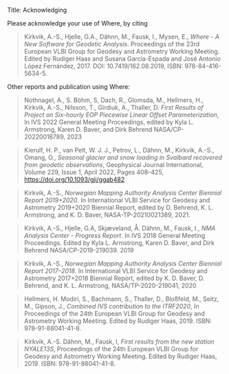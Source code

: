 Title: Acknowledging

Please acknowledge your use of Where, by citing

> Kirkvik, A.-S., Hjelle, G.A., Dähnn, M., Fausk, I., Mysen, E., _Where - A New
> Software for Geodetic Analysis_. Proceedings of the 23rd European VLBI Group for Geodesy and Astrometry 
> Working Meeting. Edited by Rudiger Haas and Susana García-Espada and José Antonio López Fernández, 2017.
> DOI: 10.7419/162.08.2019, ISBN: 978-84-416-5634-5.

Other reports and publication using Where:

> Nothnagel, A., S. Böhm, S, Dach, R., Glomsda, M., Hellmers, H., Kirkvik, A.-S., Nilsson, T., Girdiuk, A., Thaller, D.
> _First Results of Project on Six-hourly EOP Piecewise Linear Offset Parameterization_,
> In IVS 2022 General Meeting Proceedings, edited by Kyla L. Armstrong, Karen D. Baver, and Dirk Behrend
> NASA/CP-20220018789, 2023

> Kierulf, H. P., van Pelt, W. J. J., Petrov, L., Dähnn,  M., Kirkvik, A.-S., Omang, O., _Seasonal glacier and snow 
> loading in Svalbard recovered from geodetic observations_, Geophysical Journal International, Volume 229, 
> Issue 1, April 2022, Pages 408–425, https://doi.org/10.1093/gji/ggab482

> Kirkvik, A.-S., _Norwegian Mapping Authority Analysis Center Biennial Report 2019+2020_. 
> In International VLBI Service for Geodesy and Astrometry 2019+2020 Biennial Report, edited by 
> D. Behrend, K. L. Armstrong, and K. D. Baver, NASA-TP-20210021389, 2021.

> Kirkvik, A.-S., Hjelle, G.A, Skjæveland, Å. Dähnn, M., Fausk, I., _NMA Analysis Center - Progress Report_. 
> In IVS 2018 General Meeting Proceedings. Edited by Kyla L. Armstrong, Karen D. Baver, and Dirk Behrend
> NASA/CP-2019-219039. 2019

> Kirkvik, A.-S., _Norwegian Mapping Authority Analysis Center Biennial Report 2017–2018_.
> In International VLBI Service for Geodesy and Astrometry 2017+2018 Biennial Report, edited by
> K. D. Baver, D. Behrend, and K. L. Armstrong, NASA/TP-2020-219041, 2020

> Hellmers, H. Modiri, S., Bachmann, S., Thaller, D., Bloßfeld, M., Seitz, M., Gipson, J.,
>_Combined IVS contribution to the ITRF2020_, In Proceedings of the 24th 
> European VLBI Group for Geodesy and Astrometry Working Meeting. Edited by Rudiger Haas, 2019.
> ISBN: 978-91-88041-41-8.

> Kirkvik, A.-S. Dähnn, M., Fausk, I, _First results from the new station NYALE13S_, Proceedings of the 24th 
> European VLBI Group for Geodesy and Astrometry Working Meeting. Edited by Rudiger Haas, 2019.
> ISBN: 978-91-88041-41-8.





